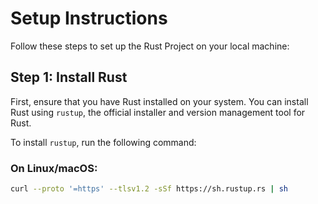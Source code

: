 # Setup Instructions

Follow these steps to set up the Rust Project on your local machine:

## Step 1: Install Rust

First, ensure that you have Rust installed on your system. You can install Rust using `rustup`, the official installer and version management tool for Rust.

To install `rustup`, run the following command:

### On Linux/macOS:
```bash
curl --proto '=https' --tlsv1.2 -sSf https://sh.rustup.rs | sh
